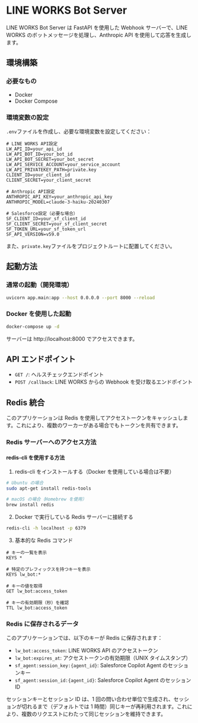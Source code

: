 # LINE WORKS Bot Server

LINE WORKS Bot Server は FastAPI を使用した Webhook サーバーで、LINE WORKS のボットメッセージを処理し、Anthropic API を使用して応答を生成します。

## 環境構築

### 必要なもの

- Docker
- Docker Compose

### 環境変数の設定

`.env`ファイルを作成し、必要な環境変数を設定してください：

```
# LINE WORKS API設定
LW_API_ID=your_api_id
LW_API_BOT_ID=your_bot_id
LW_API_BOT_SECRET=your_bot_secret
LW_API_SERVICE_ACCOUNT=your_service_account
LW_API_PRIVATEKEY_PATH=private.key
CLIENT_ID=your_client_id
CLIENT_SECRET=your_client_secret

# Anthropic API設定
ANTHROPIC_API_KEY=your_anthropic_api_key
ANTHROPIC_MODEL=claude-3-haiku-20240307

# Salesforce設定（必要な場合）
SF_CLIENT_ID=your_sf_client_id
SF_CLIENT_SECRET=your_sf_client_secret
SF_TOKEN_URL=your_sf_token_url
SF_API_VERSION=v59.0
```

また、`private.key`ファイルをプロジェクトルートに配置してください。

## 起動方法

### 通常の起動（開発環境）

```bash
uvicorn app.main:app --host 0.0.0.0 --port 8000 --reload
```

### Docker を使用した起動

```bash
docker-compose up -d
```

サーバーは http://localhost:8000 でアクセスできます。

## API エンドポイント

- `GET /`: ヘルスチェックエンドポイント
- `POST /callback`: LINE WORKS からの Webhook を受け取るエンドポイント

## Redis 統合

このアプリケーションは Redis を使用してアクセストークンをキャッシュします。これにより、複数のワーカーがある場合でもトークンを共有できます。

### Redis サーバーへのアクセス方法

#### redis-cli を使用する方法

1. redis-cli をインストールする（Docker を使用している場合は不要）

```bash
# Ubuntu の場合
sudo apt-get install redis-tools

# macOS の場合（Homebrew を使用）
brew install redis
```

2. Docker で実行している Redis サーバーに接続する

```bash
redis-cli -h localhost -p 6379
```

3. 基本的な Redis コマンド

```
# キーの一覧を表示
KEYS *

# 特定のプレフィックスを持つキーを表示
KEYS lw_bot:*

# キーの値を取得
GET lw_bot:access_token

# キーの有効期限（秒）を確認
TTL lw_bot:access_token
```

### Redis に保存されるデータ

このアプリケーションでは、以下のキーが Redis に保存されます：

- `lw_bot:access_token`: LINE WORKS API のアクセストークン
- `lw_bot:expires_at`: アクセストークンの有効期限（UNIX タイムスタンプ）
- `sf_agent:session_key:{agent_id}`: Salesforce Copilot Agent のセッションキー
- `sf_agent:session_id:{agent_id}`: Salesforce Copilot Agent のセッション ID

セッションキーとセッション ID は、1 回の問い合わせ単位で生成され、セッションが切れるまで（デフォルトでは 1 時間）同じキーが再利用されます。これにより、複数のリクエストにわたって同じセッションを維持できます。
